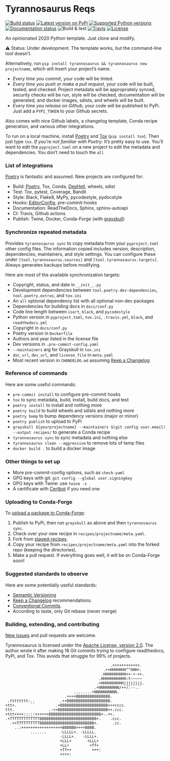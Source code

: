 # Tyrannosaurus Reqs

[![Build status](https://img.shields.io/pypi/status/tyrannosaurus)](https://pypi.org/project/tyrannosaurus/)
[![Latest version on PyPi](https://badge.fury.io/py/tyrannosaurus.svg)](https://pypi.org/project/tyrannosaurus/)
[![Supported Python versions](https://img.shields.io/pypi/pyversions/tyrannosaurus.svg)](https://pypi.org/project/tyrannosaurus/)
[![Documentation status](https://readthedocs.org/projects/tyrannosaurus/badge/?version=latest&style=flat-square)](https://readthedocs.org/projects/tyrannosaurus/)
![Build & test](https://github.com/dmyersturnbull/tyrannosaurus/workflows/Build%20&%20test/badge.svg)
[![Travis](https://travis-ci.org/dmyersturnbull/tyrannosaurus.svg?branch=master)](https://travis-ci.org/dmyersturnbull/tyrannosaurus)
[![License](https://img.shields.io/badge/License-Apache%202.0-blue.svg)](https://opensource.org/licenses/Apache-2.0)

An opinionated 2020 Python template.
Just clone and modify.

⚠ Status: Under development. The template works, but the command-line tool doesn’t.

Alternatively, run `pip install tyrannosaurus && tyrannosaurus new projectname`,
which will insert your project’s name.

- _Every time you commit_, your code will be linted.
- _Every time you push or make a pull request_,
  your code will be built, tested, and checked.
  Project metadata will be appropriately synced,
  security checks will be run, style will be checked, documentation will be generated,
  and docker images, sdists, and wheels will be built.
- _Every time you release on Github_, your code will be published to PyPi.
  Just add a `PYPI_TOKEN` to your Github secrets.

Also comes with nice Github labels, a changelog template,
Conda recipe generation, and various other integrations.

To run on a local machine, install [Poetry](https://github.com/python-poetry/poetry)
and [Tox](https://tox.readthedocs.io/en/latest/) (`pip install tox`).
Then just type `tox`.
_If you’re not familiar with Poetry:_
It’s pretty easy to use.
You’ll want to edit the `pyproject.toml` on a new project to edit
the metadata and dependencies.
You don’t need to touch the `all`


### List of integrations

[Poetry](https://github.com/python-poetry/poetry) is fantastic and assumed.
New projects are configured for:
- Build: [Poetry](https://github.com/python-poetry/poetry), Tox, Conda, [DepHell](https://github.com/dephell/dephell), wheels, sdist
- Test: Tox, pytest, Coverage, Bandit
- Style: Black, Flake8, MyPy, pycodestyle, pydocstyle
- Hooks: [EditorConfig](https://editorconfig.org/), pre-commit-hooks
- Documentation: ReadTheDocs, Sphinx, sphinx-autoapi
- CI: Travis, Github actions
- Publish: Twine, Docker, Conda-Forge (with [grayskull](https://github.com/marcelotrevisani/grayskull))


### Synchronize repeated metadata

Provides `tyrannosaurus sync` to copy metadata from your `pyproject.toml` other config files.
The information copied includes version, description, dependencies, maintainers, and style settings.
You can configure these under `[tool.tyrannosaurus.sources]` and `[tool.tyrannosaurus.targets]`.
Always generates backups before modifying.

Here are most of the available synchronization targets:
- Copyright, status, and date in `__init__.py`
- Development dependencies between `tool.poetry.dev-dependencies`, `tool.poetry.extras`, and `tox.ini`
- An `all` optional dependency list with all optional non-dev packages
- Dependencies for building docs in `docs/conf.py`
- Code line length between `isort`, `black`, and `pycodestyle`
- Python version in `pyproject.toml`, `tox.ini`, `.travis.yml`, `black`, and `readthedocs.yml`
- Copyright in `docs/conf.py`
- Poetry version in `Dockerfile`
- Authors and year listed in the license file
- Dev versions in `.pre-commit-config.yaml`
- `--maintainers` arg for Grayskull in `tox.ini`
- `doc_url`, `dev_url`, and `license_file` in `meta.yaml`
- Most recent version in `CHANGELOG.md` assuming [Keep a Changelog](https://keepachangelog.com/en/1.0.0/)

### Reference of commands

Here are some useful commands:
- `pre-commit install` to configure pre-commit hooks
- `tox` to sync metadata, build, install, build docs, and test
- `poetry install` to install and nothing more
- `poetry build` to build wheels and sdists and nothing more
- `poetry bump` to bump dependency versions (major or minor)
- `poetry publish` to upload to PyPi
- `grayskull ${yourprojectname} --maintainers $(git config user.email) --output recipes/` to generate a Conda recipe
- `tyrannosaurus sync` to sync metadata and nothing else
- `tyrannosaurus clean --aggressive` to remove lots of temp files
- `docker build .` to build a docker image

### Other things to set up
- More pre-commit-config options, such as `check-yaml`
- GPG keys with git: `git config --global user.signingkey`
- GPG keys with Twine: use `twine -s`
- A certificate with [Certbot](https://certbot.eff.org/) if you need one

### Uploading to Conda-Forge

To [upload a package to Conda-Forge](https://conda-forge.org/#add_recipe):
1. Publish to PyPi, then run `grayskull` as above and then `tyrannosaurus sync`.
2. Check over your new recipe in `recipes/projectname/meta.yaml`.
3. Fork from [staged-recipes](https://github.com/conda-forge/staged-recipes).
4. Copy your recipe from `recipes/projectname/meta.yaml` into the forked repo (keeping the directories).
5. Make a pull request. If everything goes well, it will be on Conda-Forge soon!

### Suggested standards to observe

Here are some potentially useful standards:
- [Semantic Versioning](https://semver.org/spec/v2.0.0.html)
- [Keep a Changelog](https://keepachangelog.com/en/1.0.0/) recommendations.
- [Conventional Commits](https://www.conventionalcommits.org/en/v1.0.0/).
- According to taste, only Git rebase (never merge)


### Building, extending, and contributing

[New issues](https://github.com/dmyersturnbull/tyrannosaurus/issues) and pull requests are welcome.

Tyrannosaurus is licensed under the [Apache License, version 2.0](https://www.apache.org/licenses/LICENSE-2.0).
The author wrote it after making 18 Git commits trying to configure readthedocs, PyPi, and Tox.
This avoids that struggle for 99% of projects.



```
                                              .++++++++++++.
                                           .++HHHHHHH^^HHH+.
                                          .HHHHHHHHHH++-+-++.
                                         .HHHHHHHHHHH:t~~~~~
                                        .+HHHHHHHHHHjjjjjjjj.
                                       .+NNNNNNNNN/++/:--..
                              ........+NNNNNNNNNN.
                          .++++BBBBBBBBBBBBBBB.
 .tttttttt:..           .++BBBBBBBBBBBBBBBBBBB.
+tt+.      ``         .+BBBBBBBBBBBBBBBBBBBBB+++cccc.
ttt.               .-++BBBBBBBBBBBBBBBBBBBBBB++.ccc.
+ttt++++:::::++++++BBBBBBBBBBBBBBBBBBBBBBB+..++.
.+TTTTTTTTTTTTTBBBBBBBBBBBBBBBBBBBBBBBBB+.    .ccc.
  .++TTTTTTTTTTBBBBBBBBBBBBBBBBBBBBBBBB+.      .cc.
    ..:++++++++++++++++++BBBBBB++++BBBB.
           .......      -LLLLL+. -LLLLL.
                        -LLLL+.   -LLLL+.
                        +LLL+       +LLL+
                        +LL+         +ff+
                        +ff++         +++:
                        ++++:
```
